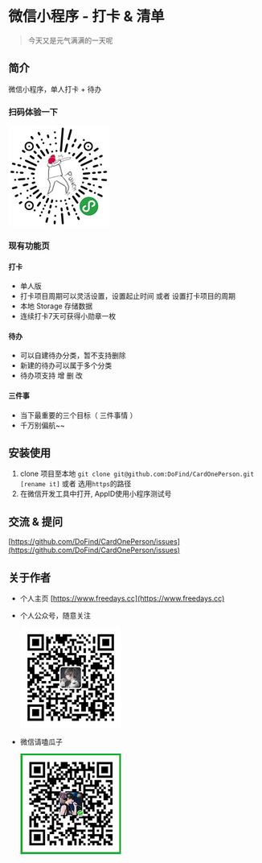 # 微信小程序 - 打卡 & 清单
> 今天又是元气满满的一天呢

## 简介

微信小程序，单人打卡 + 待办

### 扫码体验一下

![打卡小程序二维码](img/dk.jpg)

### 现有功能页
#### 打卡
- 单人版
- 打卡项目周期可以灵活设置，设置起止时间 或者 设置打卡项目的周期
- 本地 Storage 存储数据
- 连续打卡7天可获得小勋章一枚

#### 待办
- 可以自建待办分类，暂不支持删除
- 新建的待办可以属于多个分类
- 待办项支持 增 删 改

#### 三件事
- 当下最重要的三个目标（ 三件事情 ）
- 千万别偏航~~

## 安装使用

1. clone 项目至本地 `git clone git@github.com:DoFind/CardOnePerson.git [rename it]` 或者 选用`https`的路径
2. 在微信开发工具中打开, AppID使用小程序测试号 

## 交流 & 提问

[https://github.com/DoFind/CardOnePerson/issues](https://github.com/DoFind/CardOnePerson/issues)

## 关于作者

- 个人主页 [https://www.freedays.cc](https://www.freedays.cc)
- 个人公众号，随意关注  
   
  ![个人公众号](img/cc.jpg)
- 微信请嗑瓜子 

  ![微信打赏二维码](img/ds.jpg)
